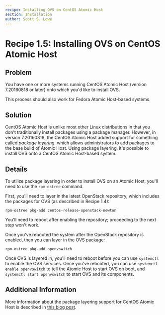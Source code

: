 ```yaml
---
recipe: Installing OVS on CentOS Atomic Host
section: Installation
author: Scott S. Lowe
---
```


# Recipe 1.5: Installing OVS on CentOS Atomic Host

## Problem

You have one or more systems running CentOS Atomic Host (version 7.20160818 or later) onto which you'd like to install OVS.

This process should also work for Fedora Atomic Host-based systems.

## Solution

CentOS Atomic Host is unlike most other Linux distributions in that you don't traditionally install packages using a package manager. However, in version 7.20160818, the CentOS Atomic Host added support for something called _package layering_, which allows administrators to add packages to the base build of Atomic Host. Using package layering, it's possible to install OVS onto a CentOS Atomic Host-based system.

## Details

To utilize package layering in order to install OVS on an Atomic Host, you'll need to use the `rpm-ostree` command.

First, you'll need to layer in the latest OpenStack repository, which includes the packages for OVS (as described in Recipe 1.4):

    rpm-ostree pkg-add centos-release-openstack-newton

You'll need to reboot after enabling the repository; proceeding to the next step won't work.

Once you've rebooted the system after the OpenStack repository is enabled, then you can layer in the OVS package:

    rpm-ostree pkg-add openvswitch

Once OVS is layered in, you'll need to reboot before you can use `systemctl` to enable the OVS services. Once you've rebooted, you can use `systemctl enable openvswitch` to tell the Atomic Host to start OVS on boot, and `systemctl start openvswitch` to start OVS and its components.

## Additional Information

More information about the package layering support for CentOS Atomic Host is described in [this blog post](http://www.projectatomic.io/blog/2016/08/new-centos-atomic-host-with-package-layering-support/).
